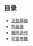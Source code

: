 ## 目录

- [泛型基础](src/edu/maskleo/generics/ch01/Test01.java)
- [包装类](src/edu/maskleo/generics/ch01/Test02.java)
- [循环迭代](src/edu/maskleo/generics/ch01/Test03.java)
- [可变参数](src/edu/maskleo/generics/ch01/Test04.java)